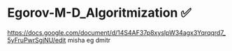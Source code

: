 # Egorov-M-D_Algoritmization :white_check_mark:
https://docs.google.com/document/d/14S4AF37p8xysIpW34agx3Yqrqqrd7_5yFruPwrSgjNU/edit
misha eg dmitr
